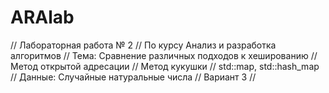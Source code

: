 # ARAlab

// Лабораторная работа № 2
// По курсу Анализ и разработка алгоритмов
// Тема: Сравнение различных подходов к хешированию
//		Метод открытой адресации
//		Метод кукушки
//		std::map, std::hash_map
// Данные: Случайные натуральные числа
// Вариант 3
// 
